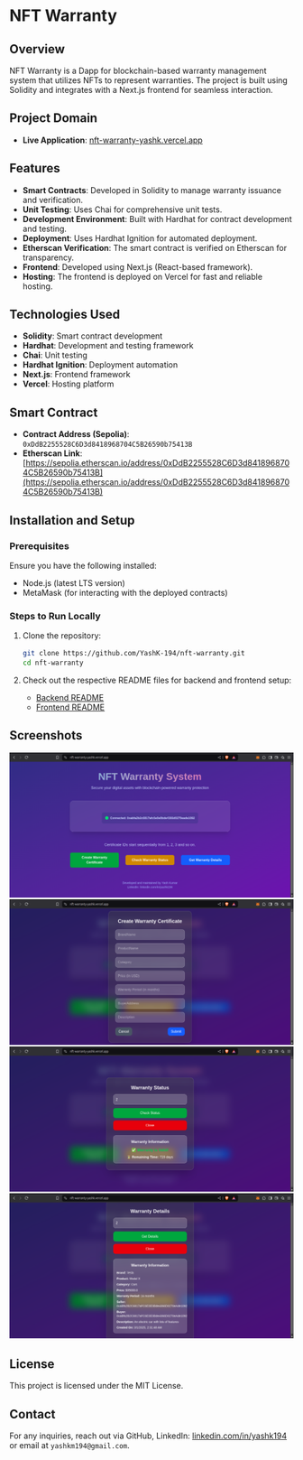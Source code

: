 # NFT Warranty

## Overview

NFT Warranty is a Dapp for blockchain-based warranty management system that utilizes NFTs to represent warranties. The project is built using Solidity and integrates with a Next.js frontend for seamless interaction.

## Project Domain

- **Live Application**: [nft-warranty-yashk.vercel.app](https://nft-warranty-yashk.vercel.app/)

## Features

- **Smart Contracts**: Developed in Solidity to manage warranty issuance and verification.
- **Unit Testing**: Uses Chai for comprehensive unit tests.
- **Development Environment**: Built with Hardhat for contract development and testing.
- **Deployment**: Uses Hardhat Ignition for automated deployment.
- **Etherscan Verification**: The smart contract is verified on Etherscan for transparency.
- **Frontend**: Developed using Next.js (React-based framework).
- **Hosting**: The frontend is deployed on Vercel for fast and reliable hosting.

## Technologies Used

- **Solidity**: Smart contract development
- **Hardhat**: Development and testing framework
- **Chai**: Unit testing
- **Hardhat Ignition**: Deployment automation
- **Next.js**: Frontend framework
- **Vercel**: Hosting platform

## Smart Contract

- **Contract Address (Sepolia)**: `0xDdB2255528C6D3d8418968704C5B26590b75413B`
- **Etherscan Link**: [https://sepolia.etherscan.io/address/0xDdB2255528C6D3d8418968704C5B26590b75413B](https://sepolia.etherscan.io/address/0xDdB2255528C6D3d8418968704C5B26590b75413B)


## Installation and Setup

### Prerequisites

Ensure you have the following installed:

- Node.js (latest LTS version)
- MetaMask (for interacting with the deployed contracts)

### Steps to Run Locally

1. Clone the repository:

   ```sh
   git clone https://github.com/YashK-194/nft-warranty.git
   cd nft-warranty
   ```

2. Check out the respective README files for backend and frontend setup:
   - [Backend README](backend/README.md)
   - [Frontend README](frontend/README.md)

## Screenshots

![Homepage Screenshot](screenshots/Screenshot_1.png)
![Create Warranty Screenshot](screenshots/Screenshot_2.png)
![Check Warranty Status Screenshot](screenshots/Screenshot_3.png)
![Get Certificate Details Screenshot](screenshots/Screenshot_4.png)

## License

This project is licensed under the MIT License.

## Contact

For any inquiries, reach out via GitHub, LinkedIn: [linkedin.com/in/yashk194](https://www.linkedin.com/in/yashk194/) or email at `yashkm194@gmail.com`.

